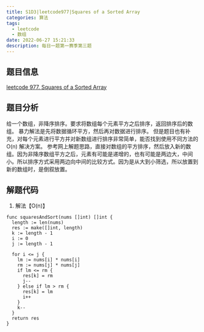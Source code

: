 ```yaml
---
title: S1D3|leetcode977|Squares of a Sorted Array
categories: 算法
tags:
  - leetcode
  - 数组
date: 2022-06-27 15:21:33
description: 每日一题第一赛季第三题
---
```

## 题目信息
[leetcode 977. Squares of a Sorted Array](https://leetcode.com/problems/squares-of-a-sorted-array/)
## 题目分析
给一个数组，非降序排序。要求将数组每个元素平方之后排序，返回排序后的数组。
暴力解法是先将数据循环平方，然后再对数据进行排序。
但是题目也有补充，对每个元素进行平方并对新数组进行排序非常简单，能否找到使用不同方法的 O(n) 解决方案。
参考网上解题思路，直接对数组的平方排序，然后放入新的数组。因为非降序数组平方之后，元素有可能是递增的，也有可能是两边大，中间小。所以排序方式采用两边向中间的比较方式。因为是从大到小筛选，所以放置到新的数组时，是倒叙放置。
## 解题代码
1. 解法【O(n)】
~~~
func squaresAndSort(nums []int) []int {
  length := len(nums)
  res := make([]int, length)
  k := length - 1
  i := 0
  j := length - 1

  for i <= j {
    lm := nums[i] * nums[i]
    rm := nums[j] * nums[j]
    if lm <= rm {
      res[k] = rm
      j--
    } else if lm > rm {
      res[k] = lm
      i++
    }
    k--
  }
  return res
}
~~~